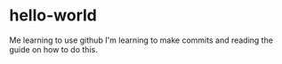 # hello-world
Me learning to use github
I'm learning to make commits and reading the guide on how to do this.
